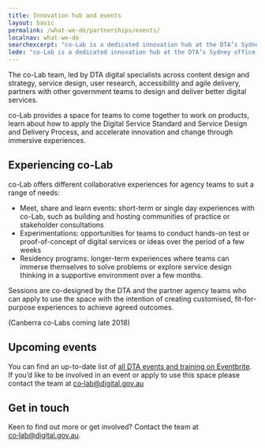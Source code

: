 ```yaml
---
title: Innovation hub and events
layout: basic
permalink: /what-we-do/partnerships/events/
localnav: what-we-do
searchexcerpt: "co-Lab is a dedicated innovation hub at the DTA’s Sydney office designed to accelerate cross-agency collaboration."
lede: "co-Lab is a dedicated innovation hub at the DTA’s Sydney office designed to accelerate cross-agency collaboration."
---
```


The co-Lab team, led by DTA digital specialists across content design and strategy, service design, user research, accessibility and agile delivery, partners with other government teams to design and deliver better digital services.

co-Lab provides a space for teams to come together to work on products, learn about how to apply the Digital Service Standard and Service Design and Delivery Process, and accelerate innovation and change through immersive experiences.

## Experiencing co-Lab

co-Lab offers different collaborative experiences for agency teams to suit a range of needs:

- Meet, share and learn events: short-term or single day experiences with co-Lab, such as building and hosting communities of practice or stakeholder consultations
- Experimentations: opportunities for teams to conduct hands-on test or proof-of-concept of digital services or ideas over the period of a few weeks
- Residency programs: longer-term experiences where teams can immerse themselves to solve problems or explore service design thinking in a supportive environment over a few months.

Sessions are co-designed by the DTA and the partner agency teams who can apply to use the space with the intention of creating customised, fit-for-purpose experiences to achieve agreed outcomes.

(Canberra co-Labs coming late 2018)

## Upcoming events

You can find an up-to-date list of [all DTA events and training on Eventbrite](https://www.eventbrite.com.au/o/digital-transformation-agency-8025584572). If you’d like to be involved in an event or apply to use this space please contact the team at [co&#8209;lab@digital.gov.au](mailto:co-lab@digital.gov.au)

## Get in touch

Keen to find out more or get involved? Contact the team at [co&#8209;lab@digital.gov.au](mailto:co-lab@digital.gov.au).
